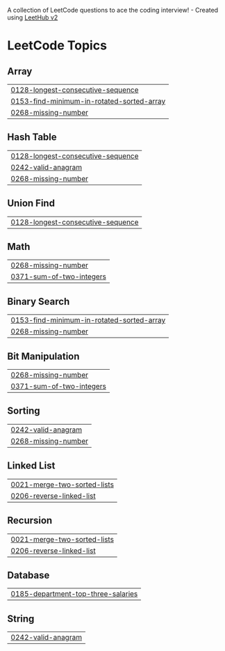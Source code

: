 A collection of LeetCode questions to ace the coding interview! - Created using [LeetHub v2](https://github.com/arunbhardwaj/LeetHub-2.0)
<!---LeetCode Topics Start-->
# LeetCode Topics
## Array
|  |
| ------- |
| [0128-longest-consecutive-sequence](https://github.com/choyeonkyu/leetcode/tree/master/0128-longest-consecutive-sequence) |
| [0153-find-minimum-in-rotated-sorted-array](https://github.com/choyeonkyu/leetcode/tree/master/0153-find-minimum-in-rotated-sorted-array) |
| [0268-missing-number](https://github.com/choyeonkyu/leetcode/tree/master/0268-missing-number) |
## Hash Table
|  |
| ------- |
| [0128-longest-consecutive-sequence](https://github.com/choyeonkyu/leetcode/tree/master/0128-longest-consecutive-sequence) |
| [0242-valid-anagram](https://github.com/choyeonkyu/leetcode/tree/master/0242-valid-anagram) |
| [0268-missing-number](https://github.com/choyeonkyu/leetcode/tree/master/0268-missing-number) |
## Union Find
|  |
| ------- |
| [0128-longest-consecutive-sequence](https://github.com/choyeonkyu/leetcode/tree/master/0128-longest-consecutive-sequence) |
## Math
|  |
| ------- |
| [0268-missing-number](https://github.com/choyeonkyu/leetcode/tree/master/0268-missing-number) |
| [0371-sum-of-two-integers](https://github.com/choyeonkyu/leetcode/tree/master/0371-sum-of-two-integers) |
## Binary Search
|  |
| ------- |
| [0153-find-minimum-in-rotated-sorted-array](https://github.com/choyeonkyu/leetcode/tree/master/0153-find-minimum-in-rotated-sorted-array) |
| [0268-missing-number](https://github.com/choyeonkyu/leetcode/tree/master/0268-missing-number) |
## Bit Manipulation
|  |
| ------- |
| [0268-missing-number](https://github.com/choyeonkyu/leetcode/tree/master/0268-missing-number) |
| [0371-sum-of-two-integers](https://github.com/choyeonkyu/leetcode/tree/master/0371-sum-of-two-integers) |
## Sorting
|  |
| ------- |
| [0242-valid-anagram](https://github.com/choyeonkyu/leetcode/tree/master/0242-valid-anagram) |
| [0268-missing-number](https://github.com/choyeonkyu/leetcode/tree/master/0268-missing-number) |
## Linked List
|  |
| ------- |
| [0021-merge-two-sorted-lists](https://github.com/choyeonkyu/leetcode/tree/master/0021-merge-two-sorted-lists) |
| [0206-reverse-linked-list](https://github.com/choyeonkyu/leetcode/tree/master/0206-reverse-linked-list) |
## Recursion
|  |
| ------- |
| [0021-merge-two-sorted-lists](https://github.com/choyeonkyu/leetcode/tree/master/0021-merge-two-sorted-lists) |
| [0206-reverse-linked-list](https://github.com/choyeonkyu/leetcode/tree/master/0206-reverse-linked-list) |
## Database
|  |
| ------- |
| [0185-department-top-three-salaries](https://github.com/choyeonkyu/leetcode/tree/master/0185-department-top-three-salaries) |
## String
|  |
| ------- |
| [0242-valid-anagram](https://github.com/choyeonkyu/leetcode/tree/master/0242-valid-anagram) |
<!---LeetCode Topics End-->